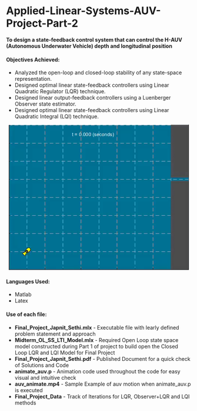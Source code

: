 # Applied-Linear-Systems-AUV-Project-Part-2

**To design a state-feedback control system that can control the H-AUV (Autonomous Underwater Vehicle) depth and longitudinal position** 

#### Objectives Achieved: 

- Analyzed the open-loop and closed-loop stability of any state-space representation.
- Designed optimal linear state-feedback controllers using Linear Quadratic Regulator (LQR) technique.
- Designed linear output-feedback controllers using a Luenberger Observer state estimator.
- Designed optimal linear state-feedback controllers using Linear Quadratic Integral (LQI) technique.


<p align="center"> <img src="auv_animate.gif"> </p>

#### Languages Used:
- Matlab
- Latex 

#### Use of each file:
- **Final_Project_Japnit_Sethi.mlx** - Executable file with learly defined problem statement and approach
- **Midterm_OL_SS_LTI_Model.mlx** - Required Open Loop state space model constructed during Part 1 of project to build open the Closed Loop LQR and LQI Model for Final Project
- **Final_Project_Japnit_Sethi.pdf** - Published Document for a quick check of Solutions and Code
- **animate_auv.p** - Animation code used throughout the code for easy visual and intuitive check
- **auv_animate.mp4** - Sample Example of auv motion when animate_auv.p is executed
- **Final_Project_Data** - Track of Iterations for LQR, Observer+LQR and LQI methods
